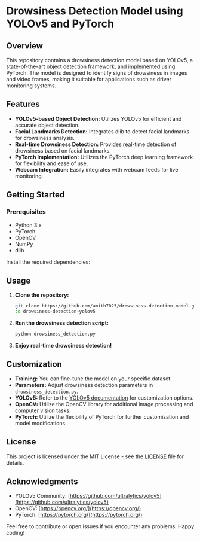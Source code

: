 # Drowsiness Detection Model using YOLOv5 and PyTorch

## Overview

This repository contains a drowsiness detection model based on YOLOv5, a state-of-the-art object detection framework, and implemented using PyTorch. The model is designed to identify signs of drowsiness in images and video frames, making it suitable for applications such as driver monitoring systems.

## Features

- **YOLOv5-based Object Detection:** Utilizes YOLOv5 for efficient and accurate object detection.
- **Facial Landmarks Detection:** Integrates dlib to detect facial landmarks for drowsiness analysis.
- **Real-time Drowsiness Detection:** Provides real-time detection of drowsiness based on facial landmarks.
- **PyTorch Implementation:** Utilizes the PyTorch deep learning framework for flexibility and ease of use.
- **Webcam Integration:** Easily integrates with webcam feeds for live monitoring.

## Getting Started

### Prerequisites

- Python 3.x
- PyTorch
- OpenCV
- NumPy
- dlib

Install the required dependencies:

## Usage

1. **Clone the repository:**

    ```bash
    git clone https://github.com/amith7025/drowsiness-detection-model.git
    cd drowsiness-detection-yolov5
    ```

2. **Run the drowsiness detection script:**

    ```bash
    python drowsiness_detection.py
    ```

3. **Enjoy real-time drowsiness detection!**

## Customization

- **Training:** You can fine-tune the model on your specific dataset.
- **Parameters:** Adjust drowsiness detection parameters in `drowsiness_detection.py`.
- **YOLOv5:** Refer to the [YOLOv5 documentation](https://github.com/ultralytics/yolov5) for customization options.
- **OpenCV:** Utilize the OpenCV library for additional image processing and computer vision tasks.
- **PyTorch:** Utilize the flexibility of PyTorch for further customization and model modifications.

## License

This project is licensed under the MIT License - see the [LICENSE](LICENSE) file for details.

## Acknowledgments

- YOLOv5 Community: [https://github.com/ultralytics/yolov5](https://github.com/ultralytics/yolov5)
- OpenCV: [https://opencv.org/](https://opencv.org/)
- PyTorch: [https://pytorch.org/](https://pytorch.org/)

Feel free to contribute or open issues if you encounter any problems. Happy coding!
